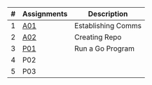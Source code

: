 |   #   | Assignments             | Description                                        |
| :---: | ---------------- | -------------------------------------------------- |
|   1   | [A01](Assignments/A01)         | Establishing Comms |
|   2   | [A02](https://github.com/RCHollingsworth/4143-PLC/tree/016e52d326834c643e0eabf97f08f7118e97d2a0/Assignments/A02)  | Creating Repo        |
|   3   | [P01](https://github.com/RCHollingsworth/4143-PLC/tree/e3df68a475a9d1475f3b0e40f06534800f236914/Assignments/P01) |Run a Go Program| 
|   4   | P02 |  |
|   5   | P03 ||
